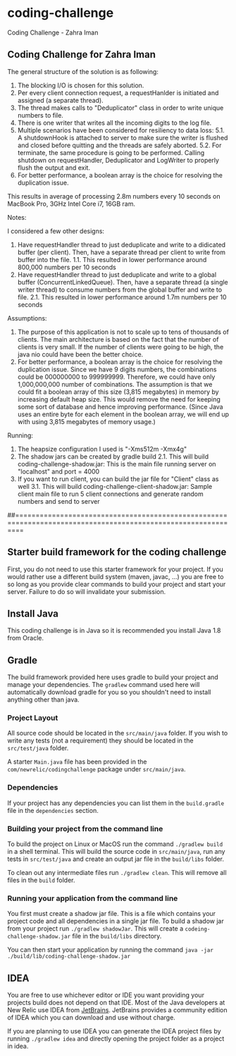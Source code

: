 # coding-challenge

Coding Challenge - Zahra Iman

Coding Challenge for Zahra Iman
-------------------------------

The general structure of the solution is as following:

1. The blocking I/O is chosen for this solution.
2. Per every client connection request, a requestHanlder is initiated and assigned (a separate thread).
3. The thread makes calls to "Deduplicator" class in order to write unique numbers to file.
4. There is one writer that writes all the incoming digits to the log file.
5. Multiple scenarios have been considered for resiliency to data loss:
	5.1. A shutdownHook is attached to server to make sure the writer is flushed and closed before quitting and the threads are safely aborted.
	5.2. For terminate, the same procedure is going to be performed. Calling shutdown on requestHandler, Deduplicator and LogWriter to properly flush the output and exit.
7. For better performance, a boolean array is the choice for resolving the duplication issue.

This results in average of processing 2.8m numbers every 10 seconds on MacBook Pro, 3GHz Intel Core i7, 16GB ram.

Notes:

I considered a few other designs:
1. Have requestHandler thread to just deduplicate and write to a didicated buffer (per client). Then, have a separate thread per client to write from buffer into the file.
	1.1. This resulted in lower performance around 800,000 numbers per 10 seconds
2. Have requestHandler thread to just deduplicate and write to a global buffer (ConcurrentLinkedQueue). Then, have a separate thread (a single writer thread) to consume numbers from the global buffer and write to file.
	2.1. This resulted in lower performance around 1.7m numbers per 10 seconds


Assumptions:

1. The purpose of this application is not to scale up to tens of thousands of clients. The main architecture is based on the fact that the number of clients is very small. If the number of clients were going to be high, the java nio could have been the better choice.
2. For better performance, a boolean array is the choice for resolving the duplication issue. Since we have 9 digits numbers, the combinations could be 000000000 to 999999999. Therefore, we could have only 1,000,000,000 number of combinations. The assumption is that we could fit a boolean array of this size (3,815 megabytes) in memory by increasing default heap size. This would remove the need for keeping some sort of database and hence improving performance. (Since Java uses an entire byte for each element in the boolean array, we will end up with using 3,815 megabytes of memory usage.)


Running:

1. The heapsize configuration I used is "-Xms512m -Xmx4g"
2. The shadow jars can be created by gradle build
	2.1. This will build coding-challenge-shadow.jar: This is the main file running server on "localhost" and port = 4000
3. If you want to run client, you can build the jar file for "Client" class as well
	3.1. This will build coding-challenge-client-shadow.jar: Sample client main file to run 5 client connections and generate random numbers and send to server

##==============================================================================================================

## Starter build framework for the coding challenge

First, you do not need to use this starter framework for your project.
If you would rather use a different build system (maven, javac, ...)
you are free to so long as you provide clear commands to build your
project and start your server.  Failure to do so will invalidate your
submission.


## Install Java

This coding challenge is in Java so it is recommended you install Java
1.8 from Oracle.


## Gradle

The build framework provided here uses gradle to build your project
and manage your dependencies.  The `gradlew` command used here will
automatically download gradle for you so you shouldn't need to install
anything other than java.


### Project Layout

All source code should be located in the `src/main/java` folder.
If you wish to write any tests (not a requirement) they should be
located in the `src/test/java` folder.

A starter `Main.java` file has been provided in the `com/newrelic/codingchallenge` package under `src/main/java`.


### Dependencies

If your project has any dependencies you can list them in the
`build.gradle` file in the `dependencies` section.


### Building your project from the command line

To build the project on Linux or MacOS run the command `./gradlew build` in a shell terminal.  This will build the source code in
`src/main/java`, run any tests in `src/test/java` and create an output
jar file in the `build/libs` folder.

To clean out any intermediate files run `./gradlew clean`.  This will
remove all files in the `build` folder.


### Running your application from the command line

You first must create a shadow jar file.  This is a file which contains your project code and all dependencies in a single jar file.  To build a shadow jar from your project run `./gradlew shadowJar`.  This will create a `codeing-challenge-shadow.jar` file in the `build/libs` directory.

You can then start your application by running the command
`java -jar ./build/lib/coding-challenge-shadow.jar`

## IDEA

You are free to use whichever editor or IDE you want providing your
projects build does not depend on that IDE.  Most of the Java
developers at New Relic use IDEA from
[JetBrains](https://www.jetbrains.com/).  JetBrains provides
a community edition of IDEA which you can download and use without
charge.

If you are planning to use IDEA you can generate the IDEA project files
by running `./gradlew idea` and directly opening the project folder
as a project in idea.

